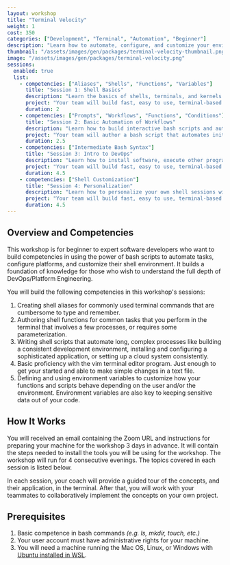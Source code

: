 ```yaml
---
layout: workshop
title: "Terminal Velocity"
weight: 1
cost: 350
categories: ["Development", "Terminal", "Automation", "Beginner"]
description: "Learn how to automate, configure, and customize your environment and applications with shell scripts."
thumbnail: "/assets/images/gen/packages/terminal-velocity-thumbnail.png"
image: "/assets/images/gen/packages/terminal-velocity.png"
sessions:
  enabled: true
  list:
    - competencies: ["Aliases", "Shells", "Functions", "Variables"]
      title: "Session 1: Shell Basics"
      description: "Learn the basics of shells, terminals, and kernels. Make your shell environment work for you by defining aliases and functions."
      project: "Your team will build fast, easy to use, terminal-based REST client functions for testing APIs"
      duration: 2
    - competencies: ["Prompts", "Workflows", "Functions", "Conditions"]
      title: "Session 2: Basic Automation of Workflows"
      description: "Learn how to build interactive bash scripts and automate complex workflows."
      project: "Your team will author a bash script that automates initializing a new git repository, downloads the correct .gitignore, and configures a Github remote origin."
      duration: 2.5
    - competencies: ["Intermediate Bash Syntax"]
      title: "Session 3: Intro to DevOps"
      description: "Learn how to install software, execute other programs, redirect I/O, and configure a database with a Bash script."
      project: "Your team will build fast, easy to use, terminal-based REST client functions for testing APIs"
      duration: 4.5
    - competencies: ["Shell Customization"]
      title: "Session 4: Personalization"
      description: "Learn how to personalize your own shell sessions with advanced tools like pm2, Oh My Zsh, LS Deluxe, autojump."
      project: "Your team will build fast, easy to use, terminal-based REST client functions for testing APIs"
      duration: 4.5
---
```


## Overview and Competencies

This workshop is for beginner to expert software developers who want to build competencies in using the power of bash scripts to automate tasks, configure platforms, and customize their shell environment. It builds a foundation of knowledge for those who wish to understand the full depth of DevOps/Platform Engineering.

You will build the following competencies in this workshop's sessions:

1.  Creating shell aliases for commonly used terminal commands that are cumbersome to type and remember.
2.  Authoring shell functions for common tasks that you perform in the terminal that involves a few processes, or requires some parameterization.
3.  Writing shell scripts that automate long, complex processes like building a consistent development environment, installing and configuring a sophisticated application, or setting up a cloud system consistently.
4.  Basic proficiency with the vim terminal editor program. Just enough to get your started and able to make simple changes in a text file.
5. Defining and using environment variables to customize how your functions and scripts behave depending on the user and/or the environment. Environment variables are also key to keeping sensitive data out of your code.


## How It Works

You will received an email containing the Zoom URL and instructions for preparing your machine for the workshop 3 days in advance. It will contain the steps needed to install the tools you will be using for the workshop. The workshop will run for 4 consecutive evenings. The topics covered in each session is listed below.

In each session, your coach will provide a guided tour of the concepts, and their application, in the terminal. After that, you will work with your teammates to collaboratively implement the concepts on your own project.

## Prerequisites

1. Basic competence in bash commands _(e.g. ls, mkdir, touch, etc.)_
2. Your user account must have administrative rights for your machine.
3. You will need a machine running the Mac OS, Linux, or Windows with [Ubuntu installed in WSL](https://learn.microsoft.com/en-us/windows/wsl/install).



